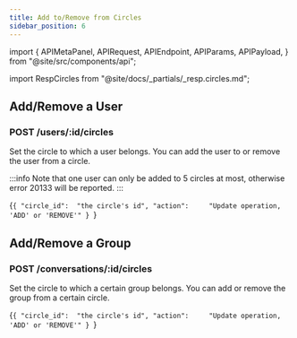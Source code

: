 ```yaml
---
title: Add to/Remove from Circles
sidebar_position: 6
---
```


import {
  APIMetaPanel,
  APIRequest,
  APIEndpoint,
  APIParams,
  APIPayload,
} from "@site/src/components/api";

import RespCircles from "@site/docs/_partials/_resp.circles.md";

## Add/Remove a User

### POST /users/:id/circles

Set the circle to which a user belongs. You can add the user to or remove the user from a circle.

:::info
Note that one user can only be added to 5 circles at most, otherwise error 20133 will be reported.
:::

<APIEndpoint url="/users/:id/circles" />

<APIMetaPanel scope="CIRCLES:WRITE" />

<APIParams p-id="The ID of user." p-id-required={true} />

<APIPayload>{`{
  "circle_id":  "the circle's id",
  "action":     "Update operation, 'ADD' or 'REMOVE'"
}
`}</APIPayload>

<APIRequest
  title="Add a user to the circle"
  method="POST"
  url='/users/06aed1e3-bd77-4a59-991a-5bb5ae6fbb09/circles --data &apos;{"circle_id": "a465ffdb-4441-4cb9-8b45 -00cf79dfbc46e", "action": "ADD" }&apos;'
/>

<RespCircles />

## Add/Remove a Group

### POST /conversations/:id/circles

Set the circle to which a certain group belongs. You can add or remove the group from a certain circle.

<APIEndpoint url="/conversations/:id/circles" />

<APIMetaPanel scope="CIRCLES:WRITE" />

<APIParams p-id="The ID of conversation." p-id-required={true} />

<APIPayload>{`{
  "circle_id":  "the circle's id",
  "action":     "Update operation, 'ADD' or 'REMOVE'"
}
`}</APIPayload>

<APIRequest
  title="Add a group to the circle"
  method="POST"
  url='/conversations/928c5c40-769c-3e97-8387-fb1ae0645311/circles --data &apos;{"circle_id": "a465ffdb-4441-4cb9-8b45 -00cf79dfbc46e", "action": "ADD" }&apos;'
/>

<RespCircles />
